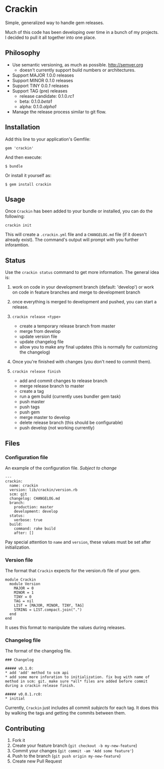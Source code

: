 # Crackin

Simple, generalized way to handle gem releases.

Much of this code has been developing over time 
in a bunch of my projects. I decided to pull it 
all together into one place.

## Philosophy

* Use semantic versioning, as much as possible. http://semver.org
  * doesn't currently support build numbers or architectures.
* Support MAJOR _1_.0.0 releases
* Support MINOR 0._1_.0 releases
* Support TINY 0.0._1_ releases
* Support TAG (pre) releases
  * release candidate: 0.1.0._rc1_
  * beta: 0.1.0._beta1_
  * alpha: 0.1.0._alpha1_
* Manage the release process similar to git flow.

## Installation

Add this line to your application's Gemfile:

    gem 'crackin'

And then execute:

    $ bundle

Or install it yourself as:

    $ gem install crackin

## Usage

Once `Crackin` has been added to your bundle or installed, you can do the following:

`crackin init`

This will create a `.crackin.yml` file and a `CHANGELOG.md` file (if it doesn't already exist).
The command's output will prompt with you further inforamtion.

## Status

Use the `crackin status` command to get more information. The general idea is:

1. work on code in your development branch (default: 'develop')
   or work on code in feature branches and merge to development branch
2. once everything is merged to development and pushed, you can start a release.

3. `crackin release <type>`
   * create a temporary release branch from master
   * merge from develop
   * update version file
   * update changelog file
   * allow you to make any final updates (this is normally for customizing the changelog)
4. Once you're finished with changes (you don't need to commit them).
5. `crackin release finish`
   * add and commit changes to release branch
   * merge release branch to master
   * create a tag
   * run a gem build (currently uses bundler gem task)
   * push master
   * push tags
   * push gem
   * merge master to develop
   * delete release branch (this should be configurable)
   * push develop (not working currently)

## Files

### Configuration file

An example of the configuration file. _Subject to change_

```
---
crackin:
  name: crackin
  version: lib/crackin/version.rb
  scm: git
  changelog: CHANGELOG.md
  branch:
    production: master
    development: develop
  status:
    verbose: true
  build:
    command: rake build
    after: []
```

Pay special attention to `name` and `version`, these values must be set after initialization.

### Version file

The format that `Crackin` expects for the version.rb file of your gem.

```
module Crackin
  module Version
    MAJOR = 0
    MINOR = 1
    TINY = 0
    TAG = nil
    LIST = [MAJOR, MINOR, TINY, TAG]
    STRING = LIST.compact.join(".")
  end
end
```

It uses this format to manipulate the values during releases.

### Changelog file

The format of the changelog file.

```
### Changelog

##### v0.1.0:
* add 'add' method to scm api
* add some more inforation to initialization. fix bug with name of method in scm: git. make sure *all* files are added before commit during a crackin release finish.

##### v0.0.1.rc0:
* initial
```

Currently, `Crackin` just includes all commit *subjects* for each tag. It does this by walking the tags
and getting the commits between them.

## Contributing

1. Fork it
2. Create your feature branch (`git checkout -b my-new-feature`)
3. Commit your changes (`git commit -am 'Add some feature'`)
4. Push to the branch (`git push origin my-new-feature`)
5. Create new Pull Request
